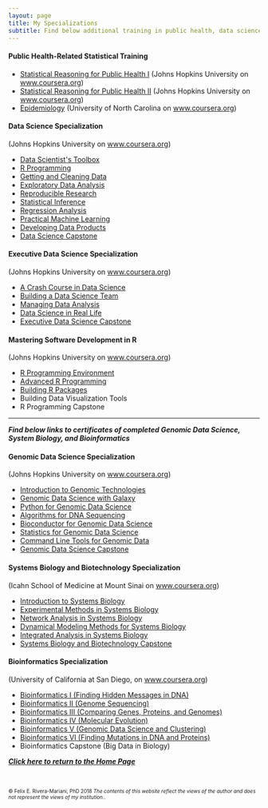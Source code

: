 ```yaml
---
layout: page
title: My Specializations
subtitle: Find below additional training in public health, data science, and computational approaches
---
```



#### Public Health-Related Statistical Training
+ <a href="https://felix-riveramariani-ms9j.squarespace.com/s/2016-03-30_14-19-41.jpg" target="_blank">Statistical Reasoning for Public Health I</a> (Johns Hopkins University on <a href="www.coursera.org" target="_blank">www.coursera.org</a>)
+ <a href="https://www.coursera.org/account/accomplishments/certificate/ULDLF8DNRNBK" target="_blank">Statistical Reasoning for Public Health II</a> (Johns Hopkins University on <a href="www.coursera.org" target="_blank">www.coursera.org</a>)
+ <a href="https://felix-riveramariani-ms9j.squarespace.com/s/2016-03-30_14-15-15.jpg" target="_blank">Epidemiology</a> (University of North Carolina on <a href="www.coursera.org" target="_blank">www.coursera.org</a>)

#### Data Science Specialization 
(Johns Hopkins University on <a href="www.coursera.org" target="_blank">www.coursera.org</a>)

+ <a href="https://www.coursera.org/account/accomplishments/certificate/ADFK8XS4KQ" target="_blank">Data Scientist's Toolbox</a>
+ <a href="https://www.coursera.org/account/accomplishments/certificate/FVYPGYJHLX" target="_blank">R Programming</a>
+ <a href="https://www.coursera.org/account/accomplishments/certificate/MYKBSXF2UZ" target="_blank">Getting and Cleaning Data</a>
+ <a href="https://www.coursera.org/account/accomplishments/certificate/RTW25NHTER" target="_blank">Exploratory Data Analysis</a>
+ <a href="https://www.coursera.org/account/accomplishments/certificate/PJFCMDGCEHW8" target="_blank">Reproducible Research</a>
+ <a href="https://www.coursera.org/account/accomplishments/certificate/YLY4VNYEKYYN" target="_blank">Statistical Inference</a>
+ <a href="https://www.coursera.org/account/accomplishments/certificate/7HT5S527A54Y" target="_blank">Regression Analysis</a>
+ <a href="https://www.coursera.org/account/accomplishments/certificate/D4D9R9257JR4" target="_blank">Practical Machine Learning</a>
+ <a href="https://www.coursera.org/account/accomplishments/certificate/VZY7NCY78272" target="_blank">Developing Data Products</a>
+ <a href="https://www.coursera.org/account/accomplishments/certificate/YQN7QSGWBQYV" target="_blank">Data Science Capstone</a>

#### Executive Data Science Specialization 
(Johns Hopkins University on <a href="www.coursera.org" target="_blank">www.coursera.org</a>)

+ <a href="https://www.coursera.org/account/accomplishments/certificate/QEX5GHLLGGAP" target="_blank">A Crash Course in Data Science</a>
+ <a href="https://www.coursera.org/account/accomplishments/certificate/DHZZQSCGA8H3" target="_blank">Building a Data Science Team</a>
+ <a href="https://www.coursera.org/account/accomplishments/certificate/LAJ9YAFKSV8P" target="_blank">Managing Data Analysis</a>
+ <a href="https://www.coursera.org/account/accomplishments/certificate/4C939ZY6WD29" target="_blank">Data Science in Real Life</a>
+ <a href="https://www.coursera.org/account/accomplishments/certificate/42V4U2XH77PS" target="_blank">Executive Data Science Capstone</a>

#### Mastering Software Development in R 
(Johns Hopkins University on <a href="www.coursera.org" target="_blank">www.coursera.org</a>)

+ <a href="https://www.coursera.org/account/accomplishments/certificate/JP664YGV9Y9J" target="_blank">R Programming Environment</a>
+ <a href="https://www.coursera.org/account/accomplishments/certificate/RJDCVEMTBE5Y" target="_blank">Advanced R Programming</a>
+ <a href="https://www.coursera.org/account/accomplishments/certificate/N2CH7ZTQ4CFK" target="_blank">Building R Packages</a>
+ Building Data Visualization Tools
+ R Programming Capstone

---

***Find below links to certificates of completed Genomic Data Science, System Biology, and Bioinformatics***

#### Genomic Data Science Specialization
(Johns Hopkins University on <a href="www.coursera.org" target="_blank">www.coursera.org</a>)

+ <a href="https://www.coursera.org/account/accomplishments/certificate/87PMNJZ8K4WM" target="_blank">Introduction to Genomic Technologies</a>
+ <a href="https://www.coursera.org/account/accomplishments/certificate/99PR74FA3AJ5" target="_blank">Genomic Data Science with Galaxy</a>
+ <a href="https://www.coursera.org/account/accomplishments/certificate/85A9MYCREQP4" target="_blank">Python for Genomic Data Science</a>
+ <a href="https://www.coursera.org/account/accomplishments/certificate/V6BACJBPHK56" target="_blank">Algorithms for DNA Sequencing</a>
+ <a href="https://www.coursera.org/account/accomplishments/certificate/HZS2UBV5EPUB" target="_blank">Bioconductor for Genomic Data Science</a>
+ <a href="https://www.coursera.org/account/accomplishments/certificate/LLDYTFCEC98P" target="_blank">Statistics for Genomic Data Science</a>
+ <a href="https://www.coursera.org/account/accomplishments/certificate/768YVZ2MP88A" target="_blank">Command Line Tools for Genomic Data</a>
+ <a href="https://www.coursera.org/account/accomplishments/specialization/certificate/A2GJ4APKZB2E" target="_blank">Genomic Data Science Capstone</a>

#### Systems Biology and Biotechnology Specialization 
(Icahn School of Medicine at Mount Sinai on <a href="www.coursera.org" target="_blank">www.coursera.org</a>)

+ <a href="https://www.coursera.org/account/accomplishments/certificate/XJA38ZQCN2DD" target="_blank">Introduction to Systems Biology</a>
+ <a href="https://www.coursera.org/account/accomplishments/certificate/2EK6888BHMEU" target="_blank">Experimental Methods in Systems Biology</a>
+ <a href="https://www.coursera.org/account/accomplishments/certificate/Y9TWGCY6G8Q5" target="_blank">Network Analysis in Systems Biology</a>
+ <a href="https://www.coursera.org/account/accomplishments/certificate/FJGE3VC5LSL6" target="_blank">Dynamical Modeling Methods for Systems Biology</a>
+ <a href="https://www.coursera.org/account/accomplishments/records/PYB756UTBP8R" target="_blank">Integrated Analysis in Systems Biology</a>
+ <a href="https://www.coursera.org/account/accomplishments/specialization/certificate/PAK4FP7LG5GE" target="_blank">Systems Biology and Biotechnology Capstone</a>

#### Bioinformatics Specialization 
(University of California at San Diego, on <a href="www.coursera.org" target="_blank">www.coursera.org</a>)

+ <a href="https://www.coursera.org/account/accomplishments/certificate/5CYJQQZ76Z39" target="_blank">Bioinformatics I (Finding Hidden Messages in DNA)</a>
+ <a href="https://www.coursera.org/account/accomplishments/certificate/PSSVRW3JZYJC" target="_blank">Bioinformatics II (Genome Sequencing)</a>
+ <a href="https://www.coursera.org/account/accomplishments/certificate/NMVPF7ZT29YL" target="_blank">Bioinformatics III (Comparing Genes, Proteins, and Genomes)</a>
+ <a href="https://www.coursera.org/account/accomplishments/certificate/VGB9A2SQKKUL" target="_blank">Bioinformatics IV (Molecular Evolution)</a>
+ <a href="https://felix-riveramariani-ms9j.squarespace.com/s/Pages-from-ApplicationPackageBarryBiomed_RiveraMariani.pdf" target="_blank">Bioinformatics V (Genomic Data Science and Clustering)</a>
+ <a href="https://www.coursera.org/account/accomplishments/certificate/39X9PLSJGS2B" target="_blank">Bioinformatics VI (Finding Mutations in DNA and Proteins)</a>
+ Bioinformatics Capstone (Big Data in Biology)

<b><i><a href="http://wwww.friveram.com">Click here to return to the Home Page</a></i></b>

<br>

<font size="1">&#169; Felix E. Rivera-Mariani, PhD 2018 <i>The contents of this website reflect the views of the author and does not represent the views of my institution.</i>.</font>
